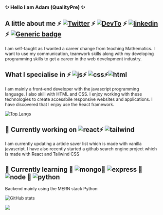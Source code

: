 ### ✨ Hello I am Adam (QualityPre) ✨     

## A little about me ⚡ [![Twitter](https://img.shields.io/badge/Twitter-1DA1F2?style=for-the-badge&logo=twitter&logoColor=white)](https://twitter.com/quality_pre) ⚡ [![DevTo](https://img.shields.io/badge/dev.to-0A0A0A?style=for-the-badge&logo=dev.to&logoColor=white)](https://dev.to/quality_pre) ⚡ [![linkedin](https://img.shields.io/badge/LinkedIn-0077B5?style=for-the-badge&logo=linkedin&logoColor=white)](https://www.linkedin.com/in/qualitypre/) ⚡ [![Generic badge](https://img.shields.io/badge/<PORTFOLIO>-<UP>-<COLOR>.svg)](https://adam-preece.netlify.app/)


I am self-taught as I wanted a career change from teaching Mathematics. I want to use my communication, teamwork skills along with my developing programming skills to get a career in the web development industry.

## What I specialise in ⚡ ![js](https://img.shields.io/badge/JavaScript-323330?style=for-the-badge&logo=javascript&logoColor=F7DF1E)⚡ ![css](https://img.shields.io/badge/CSS3-1572B6?style=for-the-badge&logo=css3&logoColor=white)⚡![html](https://img.shields.io/badge/HTML-239120?style=for-the-badge&logo=html5&logoColor=white)

I am mainly a front-end developer with the javascript programming language. I also skill with HTML and CSS. I enjoy working with these technologies to create accessbile responsive websites and applications. I have discovered that I enjoy use the React framework. 

[![Top Langs](https://github-readme-stats.vercel.app/api/top-langs/?username=QualityPre&hide=shell,Procfile&layout=compact)](https://github.com/anuraghazra/github-readme-stats)

## 🔭 Currently working on ![react](https://img.shields.io/badge/React-20232A?style=for-the-badge&logo=react&logoColor=61DAFB)⚡  ![tailwind](https://img.shields.io/badge/Tailwind_CSS-38B2AC?style=for-the-badge&logo=tailwind-css&logoColor=white)

I am currently updating a article saver list which is made with vanilla javascript.
I have also recently started a github search engine project which is made with React and Tailwind CSS

## 🌱 Currently learning 🌱 ![mongo](https://img.shields.io/badge/MongoDB-4EA94B?style=for-the-badge&logo=mongodb&logoColor=white)🌱 ![express](https://img.shields.io/badge/Express.js-404D59?style=for-the-badge) 🌱 ![node](https://img.shields.io/badge/Node.js-43853D?style=for-the-badge&logo=node.js&logoColor=white) 🌱 ![python](https://img.shields.io/badge/Python-3776AB?style=for-the-badge&logo=python&logoColor=white)
Backend mainly using the MERN stack 
Python


![GitHub stats](https://github-readme-stats.vercel.app/api?username=QualityPre&show_icons=true&theme=radical)

![](https://komarev.com/ghpvc/?username=QualityPre)

<!--
**QualityPre/QualityPre** is a ✨ _special_ ✨ repository because its `README.md` (this file) appears on your GitHub profile.

Here are some ideas to get you started:

- 🔭 I’m currently working on ...
- 🌱 I’m currently learning ...
- 👯 I’m looking to collaborate on ...
- 🤔 I’m looking for help with ...
- 💬 Ask me about ...
- 📫 How to reach me: ...
- 😄 Pronouns: ...
- ⚡ Fun fact: ...
-->
